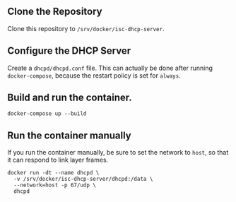 
## Clone the Repository

Clone this repository to `/srv/docker/isc-dhcp-server`.


## Configure the DHCP Server

Create a `dhcpd/dhcpd.conf` file. This can actually be done after running
`docker-compose`, because the restart policy is set for `always`.


## Build and run the container.

```
docker-compose up --build
```

## Run the container manually

If you run the container manually, be sure to set the network to `host`, so
that it can respond to link layer frames.

```
docker run -dt --name dhcpd \
  -v /srv/docker/isc-dhcp-server/dhcpd:/data \
  --network=host -p 67/udp \
  dhcpd
```

